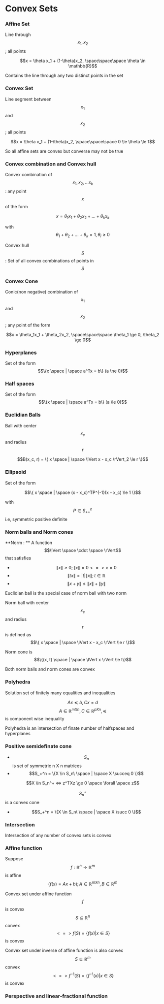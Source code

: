 # Convex Sets

### Affine Set

Line through $$x_1, x_2$$; all points

$$x = \theta x_1 + (1-\theta)x_2, \space\space\space \theta \in \mathbb{R}$$

Contains the line through any two distinct points in the set

### Convex Set

Line segment between $$x_1$$ and $$x_2$$; all points

$$x = \theta x_1 + (1-\theta)x_2, \space\space\space 0 \le \theta \le 1$$

So all affine sets are convex but converse may not be true

### Convex combination and Convex hull

Convex combination of $$x_1, x_2, ... x_k$$: any point $$x$$ of the form

$$x = \theta_1x_1 + \theta_2x_2 + ... + \theta_kx_k$$

with $$\theta_1 + \theta_2 + ... + \theta_k = 1, \theta_i \ge 0$$

Convex hull $$S$$ :  Set of all convex combinations of points in $$S$$

### Convex Cone

Conic(non negative) combination of $$x_1$$ and $$x_2$$; any point of the form

$$x = \theta_1x_1 + \theta_2x_2, \space\space\space \theta_1 \ge 0, \theta_2 \ge 0$$

### Hyperplanes

Set of the form $$\{x \space | \space a^Tx = b\} (a \ne 0)$$

### Half spaces

Set of the form $$\{x \space | \space a^Tx = b\} (a \le 0)$$

### Euclidian Balls

Ball with center $$x_c$$ and radius $$r$$

$$B(x_c, r) = \{ x \space | \space \lVert x - x_c \rVert_2 \le r \}$$

### Ellipsoid 

Set of the form 

$$\{ x \space | \space (x - x_c)^TP^{-1}(x - x_c) \le 1 \}$$

with $$P \in S_{++}^n$$ i.e, symmetric positive definite 

### Norm balls and Norm cones

**Norm : ** A function $$\lVert \space \cdot \space \rVert$$ that satisfies

* $$\lVert x \rVert \ge 0; \lVert x \rVert = 0 <=> x = 0$$
* $$\lVert tx \rVert = |t|\lVert x \rVert; t \in 	\mathbb{R}$$
* $$\lVert x + y \rVert \le \lVert x \rVert + \lVert y \rVert$$

Euclidian ball is the special case of norm ball with two norm

Norm ball with center $$x_c$$ and radius $$r$$ is defined as $$\{ x \space | \space \lVert x - x_c \rVert \le r \}$$

Norm cone is $$\{(x, t) \space | \space \lVert x \rVert \le t\}$$

Both norm balls and norm cones are convex

### Polyhedra

Solution set of finitely many equalities and inequalities 

$$Ax \preceq b, Cx = d$$
$$A \in \mathbb{R}^{m X n}, C \in \mathbb{R}^{p X n}, \preceq $$ is component wise inequality

Polyhedra is an intersection of finate number of halfspaces and hyperplanes

### Positive semidefinate cone

* $$S_n$$ is set of symmetric n X n matrices
* $$S_+^n = \{X \in S_n\ \space | \space X \succeq 0 \}$$

$$X \in S_n^+ <=> z^TXz \ge 0 \space \forall \space z$$

$$S_n^+$$ is a convex cone

* $$S_+^n = \{X \in S_n\ \space | \space X \succ 0 \}$$


### Intersection

Intersection of any number of convex sets is convex

### Affine function

Suppose $$f : \mathbb{R}^n \to \mathbb{R}^m$$ is affine $$(f(x) = Ax + b); A \in \mathbb{R}^{mXn}, B \in \mathbb{R}^m$$

Convex set under affine function $$f$$ is convex
$$S \subseteq \mathbb{R}^n$$ convex $$<=> f(S) = \{f(x) | x \in S \}$$ is convex

Convex set under inverse of affine function is also convex
$$S \subseteq \mathbb{R}^m$$ convex $$<=> f^{-1}(S) = \{f^{-1}(x) | x \in S \}$$ is convex

### Perspective and linear-fractional function

